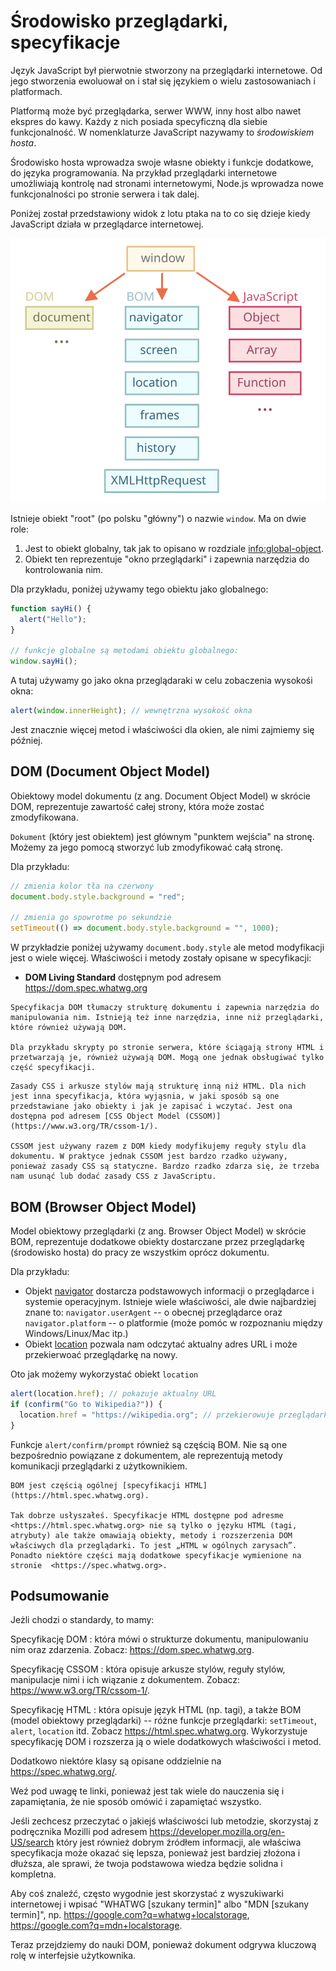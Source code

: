 # Środowisko przeglądarki, specyfikacje

Język JavaScript był pierwotnie stworzony na przeglądarki internetowe. Od jego stworzenia ewoluował on i stał się językiem o wielu zastosowaniach i platformach.

Platformą może być przeglądarka, serwer WWW, inny host albo nawet ekspres do kawy. Każdy z nich posiada specyficzną dla siebie funkcjonalność. W nomenklaturze JavaScript nazywamy to *środowiskiem hosta*.

Środowisko hosta wprowadza swoje własne obiekty i funkcje dodatkowe, do języka programowania. Na przykład przeglądarki internetowe umożliwiają kontrolę nad stronami internetowymi, Node.js wprowadza nowe funkcjonalności po stronie serwera i tak dalej.

Poniżej został przedstawiony widok z lotu ptaka na to co się dzieje kiedy JavaScript działa w przeglądarce internetowej.

![](windowObjects.svg)

Istnieje obiekt "root" (po polsku "główny") o nazwie `window`. Ma on dwie role:

1. Jest to obiekt globalny, tak jak to opisano w rozdziale <info:global-object>.
2. Obiekt ten reprezentuje "okno przeglądarki" i zapewnia narzędzia do kontrolowania nim.

Dla przykładu, poniżej używamy tego obiektu jako globalnego:

```js run
function sayHi() {
  alert("Hello");
}

// funkcje globalne są metodami obiektu globalnego:
window.sayHi();
```

A tutaj używamy go jako okna przeglądaraki w celu zobaczenia wysokośi okna:

```js run
alert(window.innerHeight); // wewnętrzna wysokość okna
```

Jest znacznie więcej metod i właściwości dla okien, ale nimi zajmiemy się później.

## DOM (Document Object Model)

Obiektowy model dokumentu (z ang. Document Object Model) w skrócie DOM, reprezentuje zawartość całej strony, która może zostać zmodyfikowana.

`Dokument` (który jest obiektem) jest głównym "punktem wejścia" na stronę. Możemy za jego pomocą stworzyć lub zmodyfikować całą stronę.

Dla przykładu:
```js run
// zmienia kolor tła na czerwony
document.body.style.background = "red";

// zmienia go spowrotme po sekundzie
setTimeout(() => document.body.style.background = "", 1000);
```

W przykładzie poniżej używamy `document.body.style` ale metod modyfikacji jest o wiele więcej. Właściwości i metody zostały opisane w specyfikacji:

- **DOM Living Standard** dostępnym pod adresem <https://dom.spec.whatwg.org>

```smart header="DOM is not only for browsers"
Specyfikacja DOM tłumaczy strukturę dokumentu i zapewnia narzędzia do manipulowania nim. Istnieją też inne narzędzia, inne niż przeglądarki, które również używają DOM.

Dla przykładu skrypty po stronie serwera, które ściągają strony HTML i przetwarzają je, również używają DOM. Mogą one jednak obsługiwać tylko część specyfikacji.
```

```smart header="CSSOM for styling"
Zasady CSS i arkusze stylów mają strukturę inną niż HTML. Dla nich jest inna specyfikacja, która wyjąsnia, w jaki sposób są one przedstawiane jako obiekty i jak je zapisać i wczytać. Jest ona dostępna pod adresem [CSS Object Model (CSSOM)](https://www.w3.org/TR/cssom-1/).

CSSOM jest używany razem z DOM kiedy modyfikujemy reguły stylu dla dokumentu. W praktyce jednak CSSOM jest bardzo rzadko używany, ponieważ zasady CSS są statyczne. Bardzo rzadko zdarza się, że trzeba nam usunąć lub dodać zasady CSS z JavaScriptu.
```

## BOM (Browser Object Model)

Model obiektowy przeglądarki (z ang. Browser Object Model) w skrócie BOM, reprezentuje dodatkowe obiekty dostarczane przez przeglądarkę (środowisko hosta) do pracy ze wszystkim oprócz dokumentu.

Dla przykładu:

- Objekt [navigator](mdn:api/Window/navigator) dostarcza podstawowych informacji o przeglądarce i systemie operacyjnym. Istnieje wiele właściwości, ale dwie najbardziej znane to: `navigator.userAgent` -- o obecnej przeglądarce oraz `navigator.platform` -- o platformie (może pomóc w rozpoznaniu między Windows/Linux/Mac itp.)
- Obiekt [location](mdn:api/Window/location) pozwala nam odczytać aktualny adres URL i może przekierwoać przeglądarkę na nowy.

Oto jak możemy wykorzystać obiekt `location`

```js run
alert(location.href); // pokazuje aktualny URL
if (confirm("Go to Wikipedia?")) {
  location.href = "https://wikipedia.org"; // przekierowuje przeglądarkę do innego adresu URL
}
```

Funkcje `alert/confirm/prompt` również są częścią BOM. Nie są one bezpośrednio powiązane z dokumentem, ale reprezentują metody komunikacji przeglądarki z użytkownikiem.

```smart header="Specifications"
BOM jest częścią ogólnej [specyfikacji HTML](https://html.spec.whatwg.org).

Tak dobrze usłyszałeś. Specyfikacje HTML dostępne pod adresme <https://html.spec.whatwg.org> nie są tylko o języku HTML (tagi, atrybuty) ale także omawiają obiekty, metody i rozszerzenia DOM właściwych dla przeglądarki. To jest „HTML w ogólnych zarysach”. Ponadto niektóre części mają dodatkowe specyfikacje wymienione na stronie  <https://spec.whatwg.org>.
```

## Podsumowanie

Jeżli chodzi o standardy, to mamy:

Specyfikację DOM
: która mówi o strukturze dokumentu, manipulowaniu nim oraz zdarzenia. Zobacz: <https://dom.spec.whatwg.org>.

Specyfikację CSSOM
: która opisuje arkusze stylów, reguły stylów, manipulacje nimi i ich wiązanie z dokumentem. Zobacz: <https://www.w3.org/TR/cssom-1/>.

Specyfikację HTML
: która opisuje język HTML (np. tagi), a także BOM (model obiektowy przeglądarki) -- różne funkcje przeglądarki: `setTimeout`, `alert`, `location` itd. Zobacz https://html.spec.whatwg.org. Wykorzystuje specyfikację DOM i rozszerza ją o wiele dodatkowych właściwości i metod. 

Dodatkowo niektóre klasy są opisane oddzielnie na <https://spec.whatwg.org/>.

Weź pod uwagę te linki, ponieważ jest tak wiele do nauczenia się i zapamiętania, że nie sposób omówić i zapamiętać wszystko.

Jeśli zechcesz przeczytać o jakiejś właściwości lub metodzie, skorzystaj z podręcznika Mozilli pod adresem https://developer.mozilla.org/en-US/search który jest również dobrym źródłem informacji, ale właściwa specyfikacja może okazać się lepsza, ponieważ jest bardziej złożona i dłuższa, ale sprawi, że twoja podstawowa wiedza będzie solidna i kompletna.

Aby coś znaleźć, często wygodnie jest skorzystać z wyszukiwarki internetowej i wpisać "WHATWG [szukany termin]" albo "MDN [szukany termin]", np. https://google.com?q=whatwg+localstorage, https://google.com?q=mdn+localstorage.

Teraz przejdziemy do nauki DOM, ponieważ dokument odgrywa kluczową rolę w interfejsie użytkownika.
